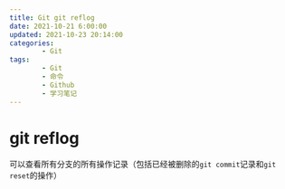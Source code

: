 ```yaml
---
title: Git git reflog
date: 2021-10-21 6:00:00
updated: 2021-10-23 20:14:00
categories:
        - Git
tags:
        - Git
        - 命令
        - Github
        - 学习笔记
---
```


# git reflog

可以查看所有分支的所有操作记录（包括已经被删除的`git commit`记录和`git reset`的操作）
